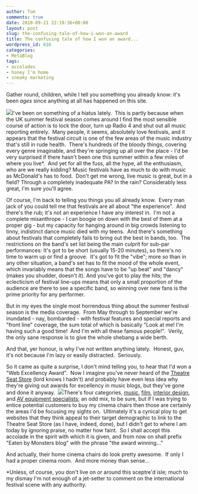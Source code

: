 ```yaml
---
author: Tom
comments: true
date: 2010-09-21 22:19:36+00:00
layout: post
slug: the-confusing-tale-of-how-i-won-an-award
title: The confusing tale of how I won an award...
wordpress_id: 616
categories:
- MetaBlog
tags: 
- accolades
- honey I'm home
- sneaky marketing
---
```


Gather round, children, while I tell you something you already know: it's been _ages_ since anything at all has happened on this site.

[![](http://eatenbymonsters.files.wordpress.com/2010/09/glastonbury_boat.jpg?w=150)](http://eatenbymonsters.files.wordpress.com/2010/09/glastonbury_boat.jpg)I've been on something of a hiatus lately.  This is partly because when the UK summer festival season comes around I find the most sensible course of action is to lock the door, turn up Radio 4 and shut out all music reporting entirely.  Many people, it seems, absolutely love festivals, and it appears that the festival circuit is one of the few areas of the music industry that's still in rude health.  There's hundreds of the bloody things, covering every genre imaginable, and they're springing up all over the place - I'd be very surprised if there hasn't been one this summer within a few miles of where you live*.  And yet for all the fuss, all the hype, all the enthusiasm, who are we really kidding? Music festivals have as much to do with music as McDonald's has to food.  Don't get me wrong, live music is great, but in a field? Through a completely inadequate PA? In the rain? Considerably less great, I'm sure you'll agree.

Of course, I'm back to telling you things you all already know.  Every man jack of you could tell me that festivals are all about "the experience".  And there's the rub; it's not an experience I have any interest in.  I'm not a complete misanthrope - I can boogie on down with the best of them at a proper gig - but my capacity for hanging around in big crowds listening to tinny, indistinct dance music died with my teens.  And there's something about festivals that completely fails to bring out the best in bands, too.  The restrictions on the band's set list being the main culprit for sub-par performances: It's got to be short (usually 15-20 minutes), so there's no time to warm up or find a groove.  It's got to fit the "vibe"; more so than in any other situation, a band's set has to fit the mood of the whole event, which invariably means that the songs have to be "up beat" and "dancy" (makes you shudder, doesn't it). And you've got to play the hits; the eclecticism of festival line-ups means that only a small proportion of the audience are there to see a specific band, so winning over new fans is the prime priority for any performer.

But in my eyes the single most horrendous thing about the summer festival season is the media coverage.  From May through to September we're inundated - nay, bombarded - with festival features and special reports and "front line" coverage, the sum total of which is basically "Look at me! I'm having such a good time!  And I'm with all these famous people!".  Verily, the only sane response is to give the whole shebang a wide berth.

And that, yer honour, is why I've not written anything lately.  Honest, guv, it's not because I'm lazy or easily distracted.  Seriously.

So it came as quite a surprise, I don't mind telling you, to hear that I'd won a "Web Excellency Award".  Now I imagine you've never heard of the [Theatre Seat Store](http://www.theaterseatstore.com/) (lord knows I hadn't) and probably have even less idea why they're giving out awards for excellency in music blogs, but they've gone and done it anyway.  [![](http://eatenbymonsters.files.wordpress.com/2010/09/cinema_seats.jpeg?w=150)](http://eatenbymonsters.files.wordpress.com/2010/09/cinema_seats.jpeg)There's four categories, [music](http://www.theaterseatstore.com/music-lifestyle), [film](http://www.theaterseatstore.com/movies), [interior design](http://www.theaterseatstore.com/interior-design), and [AV equipment specialists](http://www.theaterseatstore.com/av-specialist); an odd mix, to be sure, but if I was trying to entice potential customers to buy my cinema chairs then those are certainly the areas I'd be focusing my sights on.  Ultimately it's a cynical ploy to get websites that they think appeal to their target demographic to link to the Theatre Seat Store (as I have, indeed, done), but I didn't get to where I am today by ignoring praise, no matter how faint.  So I shall accept this accolade in the spirit with which it is given, and from now on shall prefix "Eaten by Monsters blog" with the phrase "the award winning..."

And actually, their home cinema chairs do look pretty awesome.  If only I had a proper cinema room.  And more money than sense...

*Unless, of course, you don't live on or around this sceptre'd isle; much to my dismay I'm not enough of a jet-setter to comment on the international festival scene with any authority.
